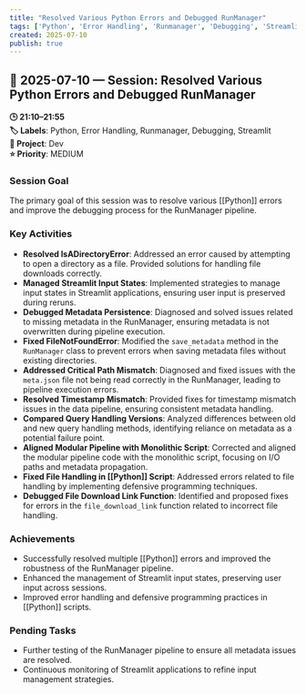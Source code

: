 ```yaml
---
title: "Resolved Various Python Errors and Debugged RunManager"
tags: ['Python', 'Error Handling', 'Runmanager', 'Debugging', 'Streamlit']
created: 2025-07-10
publish: true
---
```


## 📅 2025-07-10 — Session: Resolved Various Python Errors and Debugged RunManager

**🕒 21:10–21:55**  
**🏷️ Labels**: Python, Error Handling, Runmanager, Debugging, Streamlit  
**📂 Project**: Dev  
**⭐ Priority**: MEDIUM  


### Session Goal
The primary goal of this session was to resolve various [[Python]] errors and improve the debugging process for the RunManager pipeline.

### Key Activities
- **Resolved IsADirectoryError**: Addressed an error caused by attempting to open a directory as a file. Provided solutions for handling file downloads correctly.
- **Managed Streamlit Input States**: Implemented strategies to manage input states in Streamlit applications, ensuring user input is preserved during reruns.
- **Debugged Metadata Persistence**: Diagnosed and solved issues related to missing metadata in the RunManager, ensuring metadata is not overwritten during pipeline execution.
- **Fixed FileNotFoundError**: Modified the `save_metadata` method in the `RunManager` class to prevent errors when saving metadata files without existing directories.
- **Addressed Critical Path Mismatch**: Diagnosed and fixed issues with the `meta.json` file not being read correctly in the RunManager, leading to pipeline execution errors.
- **Resolved Timestamp Mismatch**: Provided fixes for timestamp mismatch issues in the data pipeline, ensuring consistent metadata handling.
- **Compared Query Handling Versions**: Analyzed differences between old and new query handling methods, identifying reliance on metadata as a potential failure point.
- **Aligned Modular Pipeline with Monolithic Script**: Corrected and aligned the modular pipeline code with the monolithic script, focusing on I/O paths and metadata propagation.
- **Fixed File Handling in [[Python]] Script**: Addressed errors related to file handling by implementing defensive programming techniques.
- **Debugged File Download Link Function**: Identified and proposed fixes for errors in the `file_download_link` function related to incorrect file handling.

### Achievements
- Successfully resolved multiple [[Python]] errors and improved the robustness of the RunManager pipeline.
- Enhanced the management of Streamlit input states, preserving user input across sessions.
- Improved error handling and defensive programming practices in [[Python]] scripts.

### Pending Tasks
- Further testing of the RunManager pipeline to ensure all metadata issues are resolved.
- Continuous monitoring of Streamlit applications to refine input management strategies.
